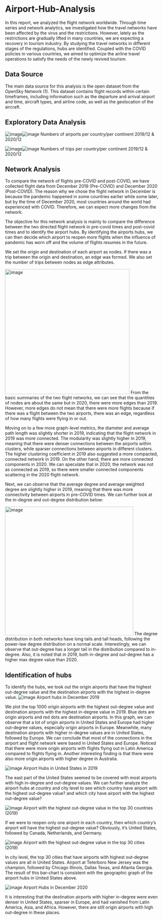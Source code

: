 # Airport-Hub-Analysis
In this report, we analyzed the flight network worldwide. Through time series and network analytics, we investigated how the travel networks have been affected by the virus and the restrictions. However, lately as the restrictions are gradually lifted in many countries, we are expecting a recovery in tourism industry. By studying the travel networks in different stages of the regulations, hubs are identified. Coupled with the COVID policies in various countries, we aimed to optimize the airline travel operations to satisfy the needs of the newly revived tourism.


## Data Source
The main data source for this analysis is the open dataset from the OpenSky Network (1). This dataset contains flight records within certain timeframes, including information such as the departure and arrival airport and time, aircraft types, and airline code, as well as the geolocation of the aircraft.

## Exploratory Data Analysis 
![image](https://user-images.githubusercontent.com/88580416/161209197-097e16a7-2bfa-4ebd-8b4f-8ded467bf2f3.png)![image](https://user-images.githubusercontent.com/88580416/161209292-f8d5cd85-bf3a-485b-a94b-1871a459e82e.png)
Numbers of airports per country/per continent 2019/12 & 2020/12

![image](https://user-images.githubusercontent.com/88580416/161209361-9bf97dfd-a4a7-402e-a52b-5a9ad5469ccd.png)![image](https://user-images.githubusercontent.com/88580416/161209374-db47182c-4ef8-43e2-b979-727efcb53720.png)
Numbers of trips per country/per continent 2019/12 & 2020/12

## Network Analysis

To compare the network of flights pre-COVID and post-COVID, we have collected flight data from December 2019 (Pre-COVID) and December 2020 (Post-COVID). The reason why we chose the flight network in December is because the pandemic happened in some countries earlier while some later, but by the time of December 2020, most countries around the world had experienced with COVID. Therefore, we can expect more changes from the network. 

The objective for this network analysis is mainly to compare the difference between the two directed flight network in pre-covid times and post-covid times and to identify the airport hubs. By identifying the airports hubs, we can then decide which airport to reopen more flights when the influence of pandemic has worn off and the volume of flights resumes in the future.  

We set the origin and destination of each airport as nodes. If there was a trip between the origin and destination, an edge was formed. We also set the number of trips between nodes as edge attributes.

<img width="409" alt="image" src="https://user-images.githubusercontent.com/88580416/161209632-ae1fe2da-f97e-460d-b048-10f1469923ed.png">
From the basic summaries of the two flight networks, we can see that the quantities of nodes are about the same but in 2020, there were more edges than 2019. However, more edges do not mean that there were more flights because if there was a flight between the two airports, there was an edge, regardless of how many flights were flying in or out.

Moving on to a few more graph-level metrics, the diameter and average path length was slightly shorter in 2019, indicating that the flight network in 2019 was more connected. The modularity was slightly higher in 2019, meaning that there were denser connections between the airports within clusters, while sparser connections between airports in different clusters. The higher clustering coefficient in 2019 also suggested a more compacted, connected network in 2019.  On the other hand, there are more connected components in 2020. We can speculate that in 2020, the network was not as connected as 2019, so there were smaller connected components scattering in the 2020 flight network.   

Next, we can observe that the average degree and average weighted degree are slightly higher in 2019, meaning that there was more connectivity between airports in pre-COVID times. We can further look at the in-degree and out-degree distribution below:  

<img width="421" alt="image" src="https://user-images.githubusercontent.com/88580416/161209717-15820639-3010-44a4-aa1f-e7ecbb85c1c2.png">
The degree distribution in both networks have long tails and tall heads, following the power-law degree distribution on a normal scale. Interestingly, we can observe that out-degree has a longer tail in the distribution compared to in-degree. Also, it is noted that in 2019, both in-degree and out-degree has a higher max degree value than 2020.

## Identification of hubs
To identify the hubs, we took out the origin airports that have the highest out-degree value and the destination airports with the highest in-degree value.
![image](https://user-images.githubusercontent.com/88580416/161210385-d3c51c2d-6eb7-4a75-986e-da97afc11212.png) Airport hubs in December 2019

We plot the top 1000 origin airports with the highest out-degree value and destination airports with the highest in-degree value in 2019. Blue dots are origin airports and red dots are destination airports. In this graph, we can observe that a lot of origin airports in United States and Europe had higher out-degree values, especially origin airports in Europe. Meanwhile, many destination airports with higher in-degree values are in United States, followed by Europe. We can conclude that most of the connections in the airport and flight network were based in United States and Europe. Noticed that there were more origin airports with flights flying out in Latin America compared to flights flying in. Another interesting finding is that there were also more origin airports with higher degree in Australia. 

![image](https://user-images.githubusercontent.com/88580416/161210482-ee63bb91-e962-489f-a201-b8f25a09eec4.png) Airport Hubs in United States in 2019

The east part of the United States seemed to be covered with most airports with high in-degree and out-degree values. We can further analyze the airport hubs at country and city level to see which country have airport with the highest out-degree value? and which city have airport with the highest out-degree value?

![image](https://user-images.githubusercontent.com/88580416/161210536-382b25e0-6900-4726-811c-e3d3421197e9.png) Airport with the highest out-degree value in the top 30 countries (2019)

If we were to reopen only one airport in each country, then which country’s airport will have the highest out-degree value? Obviously, it’s United States, followed by Canada, Netherlands, and Germany.

![image](https://user-images.githubusercontent.com/88580416/161210611-b6732b01-25ef-4c8f-ad36-55de5b84a310.png) Airport with the highest out-degree value in the top 30 cities (2019)

In city level, the top 30 cities that have airports with highest out-degree values are all in United States. Airport at Teterboro New Jersey was the champion, followed by Chicago Illinois, Dallas Texas, and Atlanta Georgia. The result of this bar-chart is consistent with the geographic graph of the airport hubs in United States above.

![image](https://user-images.githubusercontent.com/88580416/161210693-6cae655e-e612-4296-8e12-ba9f88f434a1.png) Airport Hubs in December 2020

It is interesting that the destination airports with higher in-degree were even denser in United States, sparser in Europe, and had vanished from Latin America, Asia, and Africa. However, there are still origin airports with high out-degree in these places.




